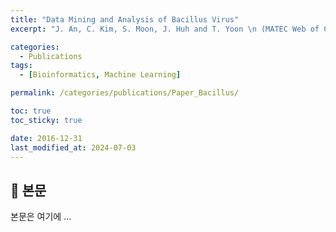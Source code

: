 ```yaml
---
title: "Data Mining and Analysis of Bacillus Virus"
excerpt: "J. An, C. Kim, S. Moon, J. Huh and T. Yoon \n (MATEC Web of Conferences, 69, 01006, 2016)"

categories:
  - Publications
tags:
  - [Bioinformatics, Machine Learning]

permalink: /categories/publications/Paper_Bacillus/

toc: true
toc_sticky: true

date: 2016-12-31
last_modified_at: 2024-07-03
---
```


## 🦥 본문

본문은 여기에 ...
